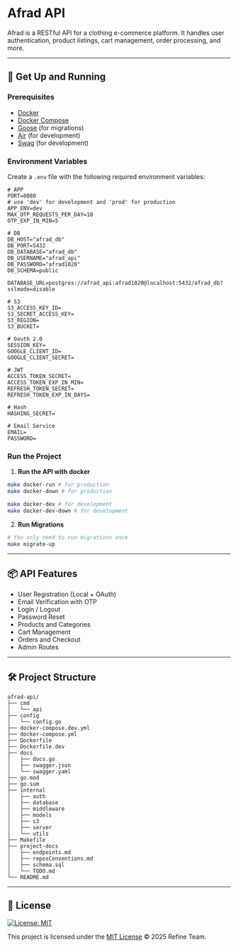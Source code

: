 # Afrad API

Afrad is a RESTful API for a clothing e-commerce platform. It handles user authentication, product listings, cart management, order processing, and more.

---

## 🚀 Get Up and Running

### Prerequisites

- [Docker](https://www.docker.com/)
- [Docker Compose](https://docs.docker.com/compose/)
- [Goose](https://github.com/pressly/goose) (for migrations)
- [Air](https://github.com/air-verse/air) (for development)
- [Swag](https://github.com/swaggo/swag) (for development)

### Environment Variables

Create a `.env` file with the following required environment variables:

```env
# APP
PORT=8080
# use 'dev' for development and 'prod' for production
APP_ENV=dev
MAX_OTP_REQUESTS_PER_DAY=10
OTP_EXP_IN_MIN=5

# DB
DB_HOST="afrad_db"
DB_PORT=5432
DB_DATABASE="afrad_db"
DB_USERNAME="afrad_api"
DB_PASSWORD="afrad1020"
DB_SCHEMA=public

DATABASE_URL=postgres://afrad_api:afrad1020@localhost:5432/afrad_db?sslmode=disable

# S3
S3_ACCESS_KEY_ID=
S3_SECRET_ACCESS_KEY=
S3_REGION=
S3_BUCKET=

# Oauth 2.0
SESSION_KEY=
GOOGLE_CLIENT_ID=
GOOGLE_CLIENT_SECRET=

# JWT
ACCESS_TOKEN_SECRET=
ACCESS_TOKEN_EXP_IN_MIN=
REFRESH_TOKEN_SECRET=
REFRESH_TOKEN_EXP_IN_DAYS=

# Hash
HASHING_SECRET=

# Email Service
EMAIL=
PASSWORD=
```

### Run the Project

1. **Run the API with docker**

```bash
make docker-run # for production
make docker-down # for production

make docker-dev # for development
make docker-dev-down # for development
```

2. **Run Migrations**

```bash
# You only need to run migrations once
make migrate-up
```

---

## 📦 API Features

- User Registration (Local + OAuth)
- Email Verification with OTP
- Login / Logout
- Password Reset
- Products and Categories
- Cart Management
- Orders and Checkout
- Admin Routes

---

## 🛠 Project Structure

```
afrad-api/
├── cmd
│   └── api
├── config
│   └── config.go
├── docker-compose.dev.yml
├── docker-compose.yml
├── Dockerfile
├── Dockerfile.dev
├── docs
│   ├── docs.go
│   ├── swagger.json
│   └── swagger.yaml
├── go.mod
├── go.sum
├── internal
│   ├── auth
│   ├── database
│   ├── middleware
│   ├── models
│   ├── s3
│   ├── server
│   └── utils
├── Makefile
├── project-docs
│   ├── endpoints.md
│   ├── reposConventions.md
│   ├── schema.sql
│   └── TODO.md
└── README.md
```

---

## 📄 License

[![License: MIT](https://img.shields.io/badge/License-MIT-yellow.svg)](LICENSE)

This project is licensed under the [MIT License](LICENSE) © 2025 Refine Team.
